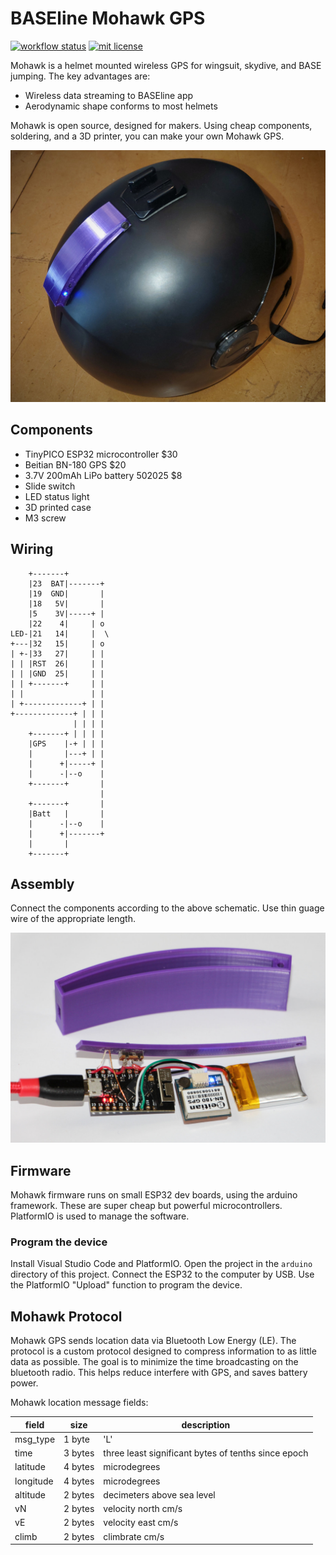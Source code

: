 # BASEline Mohawk GPS

[![workflow status](https://github.com/platypii/Mohawk/actions/workflows/ci.yml/badge.svg)](https://github.com/platypii/Mohawk/actions)
[![mit license](https://img.shields.io/badge/License-MIT-blue.svg)](https://opensource.org/licenses/MIT)

Mohawk is a helmet mounted wireless GPS for wingsuit, skydive, and BASE jumping.
The key advantages are:

 - Wireless data streaming to BASEline app
 - Aerodynamic shape conforms to most helmets

Mohawk is open source, designed for makers.
Using cheap components, soldering, and a 3D printer, you can make your own Mohawk GPS.

![Mohawk GPS on a skydiving helmet](helmet.jpg)

## Components

 - TinyPICO ESP32 microcontroller $30
 - Beitian BN-180 GPS $20
 - 3.7V 200mAh LiPo battery 502025 $8
 - Slide switch
 - LED status light
 - 3D printed case
 - M3 screw

## Wiring

```
    +-------+
    |23  BAT|-------+
    |19  GND|       |
    |18   5V|       |
    |5    3V|-----+ |
    |22    4|     | o
LED-|21   14|     |  \
+---|32   15|     | o
| +-|33   27|     | |
| | |RST  26|     | |
| | |GND  25|     | |
| | +-------+     | |
| |               | |
| +-------------+ | |
+-------------+ | | |
              | | | |
    +-------+ | | | |
    |GPS    |-+ | | |
    |       |---+ | |
    |      +|-----+ |
    |      -|--o    |
    +-------+       |
                    |
    +-------+       |
    |Batt   |       |
    |      -|--o    |
    |      +|-------+
    |       |
    +-------+
```

## Assembly

Connect the components according to the above schematic.
Use thin guage wire of the appropriate length.

![Mohawk GPS assembly](assembly.jpg)

## Firmware

Mohawk firmware runs on small ESP32 dev boards, using the arduino framework. These are super cheap but powerful microcontrollers. PlatformIO is used to manage the software.

### Program the device

Install Visual Studio Code and PlatformIO.
Open the project in the `arduino` directory of this project.
Connect the ESP32 to the computer by USB.
Use the PlatformIO "Upload" function to program the device.

## Mohawk Protocol

Mohawk GPS sends location data via Bluetooth Low Energy (LE).
The protocol is a custom protocol designed to compress information to as little data as possible.
The goal is to minimize the time broadcasting on the bluetooth radio.
This helps reduce interfere with GPS, and saves battery power.

Mohawk location message fields:

| field | size | description |
| --- | --- | --- |
| msg_type | 1 byte | 'L' |
| time | 3 bytes | three least significant bytes of tenths since epoch |
| latitude | 4 bytes | microdegrees |
| longitude | 4 bytes | microdegrees |
| altitude | 2 bytes | decimeters above sea level |
| vN | 2 bytes | velocity north cm/s |
| vE | 2 bytes | velocity east cm/s |
| climb | 2 bytes | climbrate cm/s |
